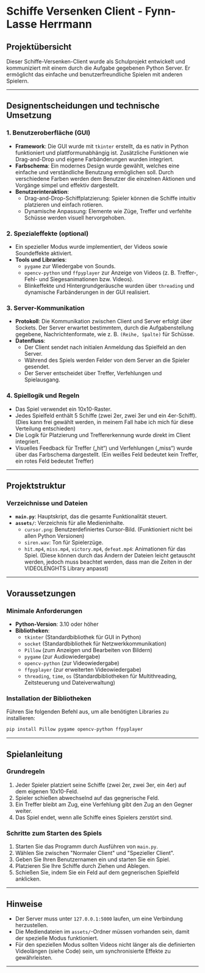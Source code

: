 # Schiffe Versenken Client - Fynn-Lasse Herrmann

## Projektübersicht
Dieser Schiffe-Versenken-Client wurde als Schulprojekt entwickelt und kommuniziert mit einem durch die Aufgabe gegebenen Python Server. Er ermöglicht das einfache und benutzerfreundliche Spielen mit anderen Spielern.

---

## Designentscheidungen und technische Umsetzung

### 1. **Benutzeroberfläche (GUI)**
   - **Framework**: Die GUI wurde mit `tkinter` erstellt, da es nativ in Python funktioniert und plattformunabhängig ist. Zusätzliche Funktionen wie Drag-and-Drop und eigene Farbänderungen wurden integriert.
   - **Farbschema**: Ein modernes Design wurde gewählt, welches eine einfache und verständliche Benutzung ermöglichen soll. Durch verschiedene Farben werden dem Benutzer die einzelnen Aktionen und Vorgänge simpel und effektiv dargestellt.
   - **Benutzerinteraktion**: 
     - Drag-and-Drop-Schiffplatzierung: Spieler können die Schiffe intuitiv platzieren und einfach rotieren.
     - Dynamische Anpassung: Elemente wie Züge, Treffer und verfehlte Schüsse werden visuell hervorgehoben.

### 2. **Spezialeffekte (optional)**
   - Ein spezieller Modus wurde implementiert, der Videos sowie Soundeffekte aktiviert.
   - **Tools und Libraries**:
     - `pygame` zur Wiedergabe von Sounds.
     - `opencv-python` und `ffpyplayer` zur Anzeige von Videos (z. B. Treffer-, Fehl- und Siegesanimationen bzw. Videos).
     - Blinkeffekte und Hintergrundgeräusche wurden über `threading` und dynamische Farbänderungen in der GUI realisiert.

### 3. **Server-Kommunikation**
   - **Protokoll**: Die Kommunikation zwischen Client und Server erfolgt über Sockets. Der Server erwartet bestimmtem, durch die Aufgabenstellung gegebene, Nachrichtenformate, wie z. B. `(Reihe, Spalte)` für Schüsse.
   - **Datenfluss**:
     - Der Client sendet nach initialen Anmeldung das Spielfeld an den Server.
     - Während des Spiels werden Felder von dem Server an die Spieler gesendet.
     - Der Server entscheidet über Treffer, Verfehlungen und Spielausgang.

### 4. **Spiellogik und Regeln**
   - Das Spiel verwendet ein 10x10-Raster.
   - Jedes Spielfeld enthält 5 Schiffe (zwei 2er, zwei 3er und ein 4er-Schiff). (Dies kann frei gewählt werden, in meinem Fall habe ich mich für diese Verteilung entschieden)
   - Die Logik für Platzierung und Treffererkennung wurde direkt im Client integriert.
   - Visuelles Feedback für Treffer („hit“) und Verfehlungen („miss“) wurde über das Farbschema dargestellt. (Ein weißes Feld bedeutet kein Treffer, ein rotes Feld bedeutet Treffer)

---

## Projektstruktur

### Verzeichnisse und Dateien
- **`main.py`**: Hauptskript, das die gesamte Funktionalität steuert.
- **`assets/`**: Verzeichnis für alle Medieninhalte.
  - `cursor.png`: Benutzerdefiniertes Cursor-Bild. (Funktioniert nicht bei allen Python Versionen)
  - `siren.wav`: Ton für Spielerzüge.
  - `hit.mp4`, `miss.mp4`, `victory.mp4`, `defeat.mp4`: Animationen für das Spiel. (Diese können durch das Ändern der Dateien leicht getauscht werden, jedoch muss beachtet werden, dass man die Zeiten in der VIDEOLENGHTS Library anpasst)

---

## Voraussetzungen

### Minimale Anforderungen
- **Python-Version**: 3.10 oder höher
- **Bibliotheken**:
  - `tkinter` (Standardbibliothek für GUI in Python)
  - `socket` (Standardbibliothek für Netzwerkkommunikation)
  - `Pillow` (zum Anzeigen und Bearbeiten von Bildern)
  - `pygame` (zur Audiowiedergabe)
  - `opencv-python` (zur Videowiedergabe)
  - `ffpyplayer` (zur erweiterten Videowiedergabe)
  - `threading`, `time`, `os` (Standardbibliotheken für Multithreading, Zeitsteuerung und Dateiverwaltung)

### Installation der Bibliotheken
Führen Sie folgenden Befehl aus, um alle benötigten Libraries zu installieren:

```bash
pip install Pillow pygame opencv-python ffpyplayer
```

---

## Spielanleitung

### Grundregeln
1. Jeder Spieler platziert seine Schiffe (zwei 2er, zwei 3er, ein 4er) auf dem eigenen 10x10-Feld.
2. Spieler schießen abwechselnd auf das gegnerische Feld.
3. Ein Treffer bleibt am Zug, eine Verfehlung gibt den Zug an den Gegner weiter.
4. Das Spiel endet, wenn alle Schiffe eines Spielers zerstört sind.

### Schritte zum Starten des Spiels
1. Starten Sie das Programm durch Ausführen von `main.py`.
2. Wählen Sie zwischen "Normaler Client" und "Spezieller Client".
3. Geben Sie Ihren Benutzernamen ein und starten Sie ein Spiel.
4. Platzieren Sie Ihre Schiffe durch Ziehen und Ablegen.
5. Schießen Sie, indem Sie ein Feld auf dem gegnerischen Spielfeld anklicken.

---

## Hinweise
- Der Server muss unter `127.0.0.1:5000` laufen, um eine Verbindung herzustellen.
- Die Mediendateien im `assets/`-Ordner müssen vorhanden sein, damit der spezielle Modus funktioniert.
- Für den speziellen Modus sollten Videos nicht länger als die definierten Videolängen (siehe Code) sein, um synchronisierte Effekte zu gewährleisten.

---
